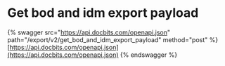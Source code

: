 # Get bod and idm export payload

{% swagger src="https://api.docbits.com/openapi.json" path="/export/v2/get_bod_and_idm_export_payload" method="post" %}
[https://api.docbits.com/openapi.json](https://api.docbits.com/openapi.json)
{% endswagger %}

